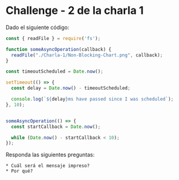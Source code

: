 # Challenge - 2 de la charla 1

Dado el siguiente código:

```js
const { readFile } = require('fs');

function someAsyncOperation(callback) {
  readFile("./Charla-1/Non-Blocking-Chart.png", callback);
}

const timeoutScheduled = Date.now();

setTimeout(() => {
  const delay = Date.now() - timeoutScheduled;

  console.log(`${delay}ms have passed since I was scheduled`);
}, 10);


someAsyncOperation(() => {
  const startCallback = Date.now();

  while (Date.now() - startCallback < 10);
});
```

Responda las siguientes preguntas:

```
* Cuál será el mensaje impreso?
* Por qué?
```